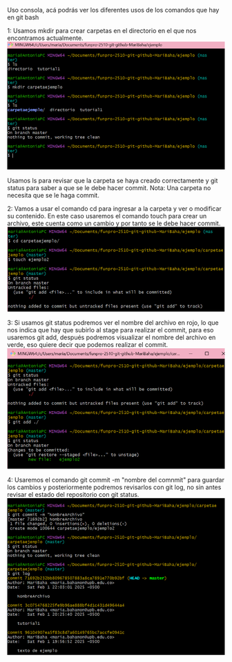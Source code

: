 Uso consola, acá podrás ver los diferentes usos de los comandos que hay en git bash 

1: Usamos mkdir para crear carpetas en el directorio en el que nos encontramos actualmente. 
![mkdir](../images/19.png)

Usamos ls para revisar que la carpeta se haya creado correctamente y git status para saber a que se le debe hacer commit. Nota: Una carpeta no necesita que se le haga commit.

2: Vamos a usar el comando cd para ingresar a la carpeta y ver o modificar su contenido. En este caso usaremos el comando touch para crear un archivo, este cuenta como un cambio y por tanto se le debe hacer commit.
![ejemplo2](../images/20.png)

3: Si usamos git status podremos ver el nombre del archivo en rojo, lo que nos indica que hay que subirlo al stage para realizar el commit, para eso usaremos git add, después podremos visualizar el nombre del archivo en verde, eso quiere decir que podemos realizar el commit.
![stage](../images/21.png)

4: Usaremos el comando git commit -m "nombre del comnmit" para guardar los cambios y posteriormente podremos revisarlos con git log, no sin antes revisar el estado del repositorio con git status.
![comandos](../images/22.png)